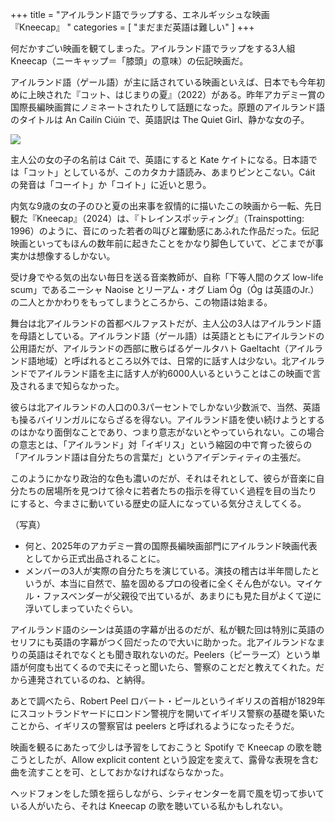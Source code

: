 +++
title = "アイルランド語でラップする、エネルギッシュな映画『Kneecap』 "
categories = [ "まだまだ英語は難しい" ]
+++

何だかすごい映画を観てしまった。アイルランド語でラップをする3人組 Kneecap（ニーキャップ＝「膝頭」の意味）の伝記映画だ。

<!--more-->

アイルランド語（ゲール語）が主に話されている映画といえば、日本でも今年初めに上映された『コット、はじまりの夏』（2022）がある。昨年アカデミー賞の国際長編映画賞にノミネートされたりして話題になった。原題のアイルランド語のタイトルは An Cailín Ciúin で、英語訳は The Quiet Girl、静かな女の子。

![](/2024-08-16_Kneecap_2.webp)

主人公の女の子の名前は Cáit で、英語にすると Kate ケイトになる。日本語では「コット」としているが、このカタカナ語読み、あまりピンとこない。Cáit の発音は「コーイト」か「コイト」に近いと思う。

内気な9歳の女の子のひと夏の出来事を叙情的に描いたこの映画から一転、先日観た『Kneecap』（2024）は、『トレインスポッティング』（Trainspotting: 1996）のように、音にのった若者の叫びと躍動感にあふれた作品だった。伝記映画といってもほんの数年前に起きたことをかなり脚色していて、どこまでが事実かは想像するしかない。

受け身でやる気の出ない毎日を送る音楽教師が、自称「下等人間のクズ low-life scum」であるニーシャ Naoise とリーアム・オグ Liam Óg（Óg は英語のJr.）の二人とかかわりをもってしまうところから、この物語は始まる。

舞台は北アイルランドの首都ベルファストだが、主人公の3人はアイルランド語を母語としている。アイルランド語（ゲール語）は英語とともにアイルランドの公用語だが、アイルランドの西部に散らばるゲールタハト Gaeltacht（アイルランド語地域）と呼ばれるところ以外では、日常的に話す人は少ない。北アイルランドでアイルランド語を主に話す人が約6000人いるということはこの映画で言及されるまで知らなかった。

彼らは北アイルランドの人口の0.3パーセントでしかない少数派で、当然、英語も操るバイリンガルにならざるを得ない。アイルランド語を使い続けようとするのはかなり面倒なことであり、つまり意志がないとやっていられない。この場合の意志とは、「アイルランド」対「イギリス」という縮図の中で育った彼らの「アイルランド語は自分たちの言葉だ」というアイデンティティの主張だ。

このようにかなり政治的な色も濃いのだが、それはそれとして、彼らが音楽に自分たちの居場所を見つけて徐々に若者たちの指示を得ていく過程を目の当たりにすると、今まさに動いている歴史の証人になっている気分さえしてくる。

（写真）

* 何と、2025年のアカデミー賞の国際長編映画部門にアイルランド映画代表としてから正式出品されることに。
* メンバーの3人が実際の自分たちを演じている。演技の稽古は半年間したというが、本当に自然で、脇を固めるプロの役者に全くそん色がない。マイケル・ファスベンダーが父親役で出ているが、あまりにも見た目がよくて逆に浮いてしまっていたぐらい。

アイルランド語のシーンは英語の字幕が出るのだが、私が観た回は特別に英語のセリフにも英語の字幕がつく回だったので大いに助かった。北アイルランドなまりの英語はそれでなくとも聞き取れないのだ。Peelers（ピーラーズ）という単語が何度も出てくるので夫にそっと聞いたら、警察のことだと教えてくれた。だから連発されているのね、と納得。

あとで調べたら、Robert Peel ロバート・ピールというイギリスの首相が1829年にスコットランドヤードにロンドン警視庁を開いてイギリス警察の基礎を築いたことから、イギリスの警察官は peelers と呼ばれるようになったそうだ。

映画を観るにあたって少しは予習をしておこうと Spotify で Kneecap の歌を聴こうとしたが、Allow explicit content という設定を変えて、露骨な表現を含む曲を流すことを可、としておかなければならなかった。

ヘッドフォンをした頭を揺らしながら、シティセンターを肩で風を切って歩いている人がいたら、それは Kneecap の歌を聴いている私かもしれない。
